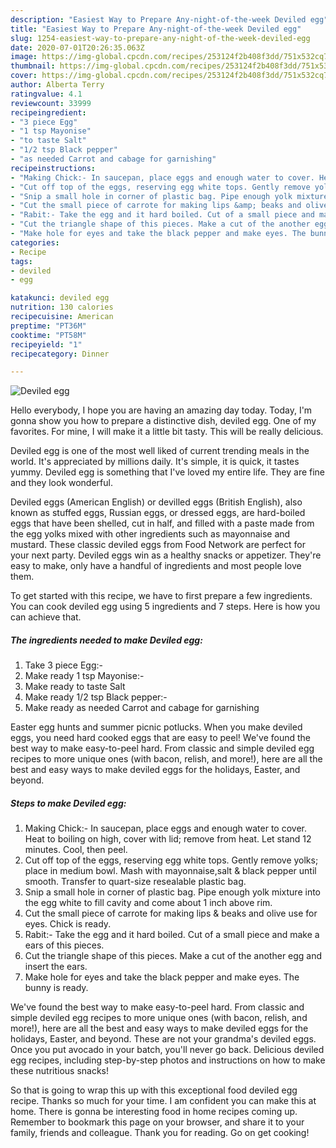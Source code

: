 ```yaml
---
description: "Easiest Way to Prepare Any-night-of-the-week Deviled egg"
title: "Easiest Way to Prepare Any-night-of-the-week Deviled egg"
slug: 1254-easiest-way-to-prepare-any-night-of-the-week-deviled-egg
date: 2020-07-01T20:26:35.063Z
image: https://img-global.cpcdn.com/recipes/253124f2b408f3dd/751x532cq70/deviled-egg-recipe-main-photo.jpg
thumbnail: https://img-global.cpcdn.com/recipes/253124f2b408f3dd/751x532cq70/deviled-egg-recipe-main-photo.jpg
cover: https://img-global.cpcdn.com/recipes/253124f2b408f3dd/751x532cq70/deviled-egg-recipe-main-photo.jpg
author: Alberta Terry
ratingvalue: 4.1
reviewcount: 33999
recipeingredient:
- "3 piece Egg"
- "1 tsp Mayonise"
- "to taste Salt"
- "1/2 tsp Black pepper"
- "as needed Carrot and cabage for garnishing"
recipeinstructions:
- "Making Chick:- In saucepan, place eggs and enough water to cover. Heat to boiling on high, cover with lid; remove from heat. Let stand 12 minutes. Cool, then peel."
- "Cut off top of the eggs, reserving egg white tops. Gently remove yolks; place in medium bowl. Mash with mayonnaise,salt &amp; black pepper until smooth. Transfer to quart-size resealable plastic bag."
- "Snip a small hole in corner of plastic bag. Pipe enough yolk mixture into the egg white to fill cavity and come about 1 inch above rim."
- "Cut the small piece of carrote for making lips &amp; beaks and olive use for eyes. Chick is ready."
- "Rabit:- Take the egg and it hard boiled. Cut of a small piece and make a ears of this pieces."
- "Cut the triangle shape of this pieces. Make a cut of the another egg and insert the ears."
- "Make hole for eyes and take the black pepper and make eyes. The bunny is ready."
categories:
- Recipe
tags:
- deviled
- egg

katakunci: deviled egg 
nutrition: 130 calories
recipecuisine: American
preptime: "PT36M"
cooktime: "PT58M"
recipeyield: "1"
recipecategory: Dinner

---
```



![Deviled egg](https://img-global.cpcdn.com/recipes/253124f2b408f3dd/751x532cq70/deviled-egg-recipe-main-photo.jpg)

Hello everybody, I hope you are having an amazing day today. Today, I'm gonna show you how to prepare a distinctive dish, deviled egg. One of my favorites. For mine, I will make it a little bit tasty. This will be really delicious.

Deviled egg is one of the most well liked of current trending meals in the world. It's appreciated by millions daily. It's simple, it is quick, it tastes yummy. Deviled egg is something that I've loved my entire life. They are fine and they look wonderful.

Deviled eggs (American English) or devilled eggs (British English), also known as stuffed eggs, Russian eggs, or dressed eggs, are hard-boiled eggs that have been shelled, cut in half, and filled with a paste made from the egg yolks mixed with other ingredients such as mayonnaise and mustard. These classic deviled eggs from Food Network are perfect for your next party. Deviled eggs win as a healthy snacks or appetizer. They&#39;re easy to make, only have a handful of ingredients and most people love them.


To get started with this recipe, we have to first prepare a few ingredients. You can cook deviled egg using 5 ingredients and 7 steps. Here is how you can achieve that.

<!--inarticleads1-->

##### The ingredients needed to make Deviled egg:

1. Take 3 piece Egg:-
1. Make ready 1 tsp Mayonise:-
1. Make ready to taste Salt
1. Make ready 1/2 tsp Black pepper:-
1. Make ready as needed Carrot and cabage for garnishing


Easter egg hunts and summer picnic potlucks. When you make deviled eggs, you need hard cooked eggs that are easy to peel! We&#39;ve found the best way to make easy-to-peel hard. From classic and simple deviled egg recipes to more unique ones (with bacon, relish, and more!), here are all the best and easy ways to make deviled eggs for the holidays, Easter, and beyond. 

<!--inarticleads2-->

##### Steps to make Deviled egg:

1. Making Chick:- In saucepan, place eggs and enough water to cover. Heat to boiling on high, cover with lid; remove from heat. Let stand 12 minutes. Cool, then peel.
1. Cut off top of the eggs, reserving egg white tops. Gently remove yolks; place in medium bowl. Mash with mayonnaise,salt &amp; black pepper until smooth. Transfer to quart-size resealable plastic bag.
1. Snip a small hole in corner of plastic bag. Pipe enough yolk mixture into the egg white to fill cavity and come about 1 inch above rim.
1. Cut the small piece of carrote for making lips &amp; beaks and olive use for eyes. Chick is ready.
1. Rabit:- Take the egg and it hard boiled. Cut of a small piece and make a ears of this pieces.
1. Cut the triangle shape of this pieces. Make a cut of the another egg and insert the ears.
1. Make hole for eyes and take the black pepper and make eyes. The bunny is ready.


We&#39;ve found the best way to make easy-to-peel hard. From classic and simple deviled egg recipes to more unique ones (with bacon, relish, and more!), here are all the best and easy ways to make deviled eggs for the holidays, Easter, and beyond. These are not your grandma&#39;s deviled eggs. Once you put avocado in your batch, you&#39;ll never go back. Delicious deviled egg recipes, including step-by-step photos and instructions on how to make these nutritious snacks! 

So that is going to wrap this up with this exceptional food deviled egg recipe. Thanks so much for your time. I am confident you can make this at home. There is gonna be interesting food in home recipes coming up. Remember to bookmark this page on your browser, and share it to your family, friends and colleague. Thank you for reading. Go on get cooking!
